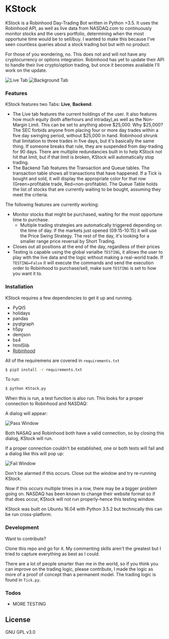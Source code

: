 
# KStock


KStock is a Robinhood Day-Trading Bot written in Python >3.5. It uses the Robinhood API, as well as live data from NASDAQ.com to continuously monitor stocks and the users portfolio, determining when the most opportune time would be to sell/buy. I wanted to make this because I've seen countless queries about a stock trading bot but with no product. 

For those of you wondering, no. This does not and will not have any cryptocurrency or options integration. Robinhood has yet to update their API to handle their live crypto/option trading, but once it becomes available I'll work on the update.

![Live Tab](https://i.imgur.com/hlqzxp6.png) ![Background Tab](https://i.imgur.com/49ipYtt.png)

### Features

KStock features two Tabs: **Live**, **Backend**. 
* The Live tab features the current holdings of the user. It also features how much equity (both afterhours and intraday),as well as the Non-Margin Limit. This can be set to anything above $25,000. Why $25,000? The SEC forbids anyone from placing four or more day trades within a five day swinging period, without $25,000 in hand. Robinhood shrunk that limitation to three trades in five days, but it's basically the same thing. If someone breaks that rule, they are suspended from day-trading for 90 days. There are multiplie redundancies built in to help KStock not hit that limit, but if that limit is broken, KStock will automatically stop trading. 
* The Backend Tab features the Transaction and Queue tables. The transaction table shows all transactions that have happened. If a Tick is bought and sold, it will display the appropriate color for that row (Green=profitable trade, Red=non-profitable). The Queue Table holds the list of stocks that are currently waiting to be bought, assuming they meet the criteria. 

The following features are currently working:

* Monitor stocks that might be purchased, waiting for the most opportune time to purchase.
	* Multiple trading strategies are automatically triggered depending on the time of day. If the markets just opened (09:15-10:15) it will use the Price Swing Strategy. The rest of the day, it's looking for a smaller range price reversal by Short Trading.
* Closes out all positions at the end of the day, regardless of their prices
* Testing is capable using the global varialbe `TESTING`, it allows the user to play with the live data and the logic without making a real-world trade. If `TESTING=False` it will execute the commands and send the execution order to Robinhood to purchase/sell, make sure `TESTING` is set to how you want it to.

### Installation

KStock requires a few dependencies to get it up and running.
* PyQt5
* holidays
* pandas
* pyqtgraph
* h5py
* demjson
* bs4
* html5lib
* [Robinhood](https://github.com/Jamonek/Robinhood)

All of the requiremens are covered in `requirements.txt`

```sh
$ pip3 install -r requirements.txt
```

To run:
```sh
$ python KStock.py
```

When this is run, a test function is also run. This looks for a proper connection to Robinhood and NASDAQ:

A dialog will appear:

![Pass Window](https://i.imgur.com/8DQVi9d.png)

Both NASAQ and Robinhood both have a valid connection, so by closing this dialog, KStock will run.

If a proper connection couldn't be established, one or both tests will fail and a dialog like this will pop up:

![Fail Window](https://i.imgur.com/f8oaCNK.png)

Don't be alarmed if this occurs. Close out the window and try re-running KStock.

Now if this occurs multiple times in a row, there may be a bigger problem going on. NASDAQ has been known to change their website format so if that does occur, KStock will not run properly-hence this testing window.

KStock was built on Ubuntu 16.04 with Python 3.5.2 but technically this can be run cross-platform. 

### Development

Want to contribute?

Clone this repo and go for it. My commenting skills aren't the greatest but I tried to capture everything as best as I could.

There are a lot of people smarter than me in the world, so if you think you can improve on the trading logic, please contribute, I made the logic as more of a proof of concept than a permanent model. The trading logic is found in `Tick.py`. 

### Todos

 - MORE TESTING
  
License
----

GNU GPL v3.0


